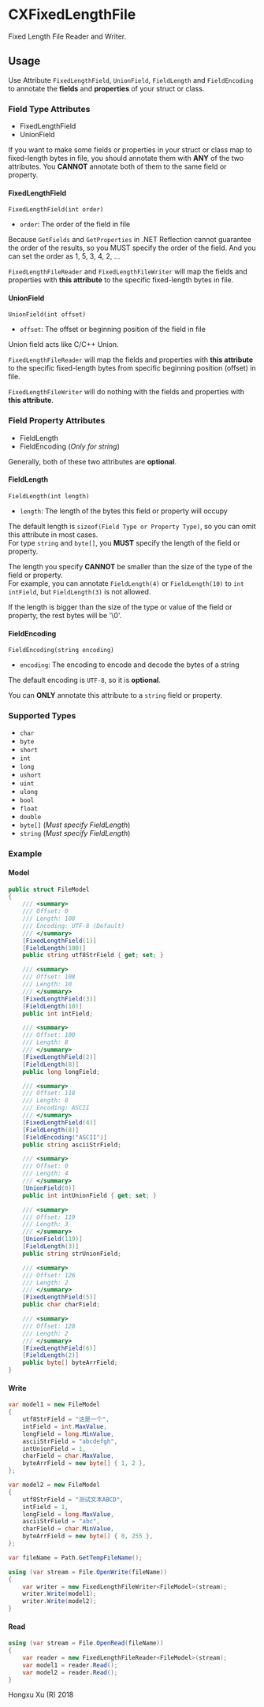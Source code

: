# CXFixedLengthFile

Fixed Length File Reader and Writer.

## Usage

Use Attribute `FixedLengthField`, `UnionField`, `FieldLength` and `FieldEncoding` to annotate the **fields** and **properties** of your struct or class.

### Field Type Attributes

- FixedLengthField
- UnionField

If you want to make some fields or properties in your struct or class map to fixed-length bytes in file, you should annotate them with **ANY** of the two attributes. You **CANNOT** annotate both of them to the same field or property.

#### FixedLengthField

`FixedLengthField(int order)`

- `order`: The order of the field in file

Because `GetFields` and `GetProperties` in .NET Reflection cannot guarantee the order of the results, so you MUST specify the order of the field. And you can set the order as 1, 5, 3, 4, 2, ...

`FixedLengthFileReader` and `FixedLengthFileWriter` will map the fields and properties with **this attribute** to the specific fixed-length bytes in file.

#### UnionField

`UnionField(int offset)`

- `offset`: The offset or beginning position of the field in file

Union field acts like C/C++ Union.

`FixedLengthFileReader` will map the fields and properties with **this attribute** to the specific fixed-length bytes from specific beginning position (offset) in file.

`FixedLengthFileWriter` will do nothing with the fields and properties with **this attribute**.

### Field Property Attributes

- FieldLength
- FieldEncoding (*Only for string*)

Generally, both of these two attributes are **optional**.

#### FieldLength

`FieldLength(int length)`

- `length`: The length of the bytes this field or property will occupy

The default length is `sizeof(Field Type or Property Type)`, so you can omit this attribute in most cases.  
For type `string` and `byte[]`, you **MUST** specify the length of the field or property.

The length you specify **CANNOT** be smaller than the size of the type of the field or property.  
For example, you can annotate `FieldLength(4)` or `FieldLength(10)` to `int intField`, but `FieldLength(3)` is not allowed.

If the length is bigger than the size of the type or value of the field or property, the rest bytes will be '\0'.

#### FieldEncoding

`FieldEncoding(string encoding)`

- `encoding`: The encoding to encode and decode the bytes of a string

The default encoding is `UTF-8`, so it is **optional**.

You can **ONLY** annotate this attribute to a `string` field or property.

### Supported Types

- `char`
- `byte`
- `short`
- `int`
- `long`
- `ushort`
- `uint`
- `ulong`
- `bool`
- `float`
- `double`
- `byte[]` (*Must specify FieldLength*)
- `string` (*Must specify FieldLength*)

### Example

#### Model

``` C#
public struct FileModel
{
    /// <summary>
    /// Offset: 0
    /// Length: 100
    /// Encoding: UTF-8 (Default)
    /// </summary>
    [FixedLengthField(1)]
    [FieldLength(100)]
    public string utf8StrField { get; set; }

    /// <summary>
    /// Offset: 108
    /// Length: 10
    /// </summary>
    [FixedLengthField(3)]
    [FieldLength(10)]
    public int intField;

    /// <summary>
    /// Offset: 100
    /// Length: 8
    /// </summary>
    [FixedLengthField(2)]
    [FieldLength(8)]
    public long longField;

    /// <summary>
    /// Offset: 118
    /// Length: 8
    /// Encoding: ASCII
    /// </summary>
    [FixedLengthField(4)]
    [FieldLength(8)]
    [FieldEncoding("ASCII")]
    public string asciiStrField;

    /// <summary>
    /// Offset: 0
    /// Length: 4
    /// </summary>
    [UnionField(0)]
    public int intUnionField { get; set; }

    /// <summary>
    /// Offset: 119
    /// Length: 3
    /// </summary>
    [UnionField(119)]
    [FieldLength(3)]
    public string strUnionField;

    /// <summary>
    /// Offset: 126
    /// Length: 2
    /// </summary>
    [FixedLengthField(5)]
    public char charField;

    /// <summary>
    /// Offset: 128
    /// Length: 2
    /// </summary>
    [FixedLengthField(6)]
    [FieldLength(2)]
    public byte[] byteArrField;
}
```

#### Write

``` C#
var model1 = new FileModel
{
    utf8StrField = "这是一个",
    intField = int.MaxValue,
    longField = long.MinValue,
    asciiStrField = "abcdefgh",
    intUnionField = 1,
    charField = char.MaxValue,
    byteArrField = new byte[] { 1, 2 },
};

var model2 = new FileModel
{
    utf8StrField = "测试文本ABCD",
    intField = 1,
    longField = long.MaxValue,
    asciiStrField = "abc",
    charField = char.MinValue,
    byteArrField = new byte[] { 0, 255 },
};

var fileName = Path.GetTempFileName();

using (var stream = File.OpenWrite(fileName))
{
	var writer = new FixedLengthFileWriter<FileModel>(stream);
	writer.Write(model1);
	writer.Write(model2);
}
```

#### Read

``` C#
using (var stream = File.OpenRead(fileName))
{
	var reader = new FixedLengthFileReader<FileModel>(stream);
	var model1 = reader.Read();
	var model2 = reader.Read();
}
```

Hongxu Xu (R) 2018
